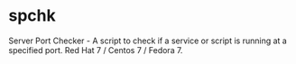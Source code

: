 # spchk
Server Port Checker - A script to check if a service or script is running at a specified port. Red Hat 7 / Centos 7 / Fedora 7.
